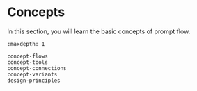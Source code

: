 # Concepts

In this section, you will learn the basic concepts of prompt flow.

```{toctree}
:maxdepth: 1

concept-flows
concept-tools
concept-connections
concept-variants
design-principles
```